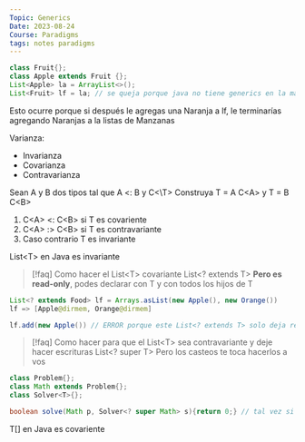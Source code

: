```yaml
---
Topic: Generics
Date: 2023-08-24
Course: Paradigms
tags: notes paradigms
---
```


``` java
class Fruit{};
class Apple extends Fruit {};
List<Apple> la = ArrayList<>();
List<Fruit> lf = la; // se queja porque java no tiene generics en la maquina virtual
```
Esto ocurre porque si después le agregas una Naranja a lf, le terminarías agregando Naranjas a la listas de Manzanas

Varianza:
- Invarianza
- Covarianza
- Contravarianza

Sean A y B dos tipos tal que A <: B
y C<\T>
Construya T = A C\<A> y T = B C\<B>
1. C\<A> <: C\<B> si T es covariente
2. C\<A> :> C\<B> si T es contravariante
3. Caso contrario T es invariante

List\<T> en Java es invariante

>[!faq] Como hacer el List\<T> covariante
> List\<? extends T> **Pero es read-only**, podes declarar con T y con todos los hijos de T


```java
List<? extends Food> lf = Arrays.asList(new Apple(), new Orange())
lf => [Apple@dirmem, Orange@dirmem]

lf.add(new Apple()) // ERROR porque este List<? extends T> solo deja read
```

>[!faq] Como hacer para que el List\<T> sea contravariante y deje hacer escrituras
> List\<? super T>
> Pero los casteos te toca hacerlos a vos

```java
class Problem{};
class Math extends Problem{};
class Solver<T>{};

boolean solve(Math p, Solver<? super Math> s){return 0;} // tal vez si no lo arregla con Math logra alguno de arriba
```



T\[] en Java es covariente
